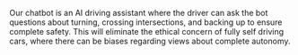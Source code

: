 Our chatbot is an AI driving assistant where the driver can ask the bot questions about turning, crossing intersections, and backing up to ensure complete safety. This will eliminate the ethical concern of fully self driving cars, where there can be biases regarding views about complete autonomy. 
